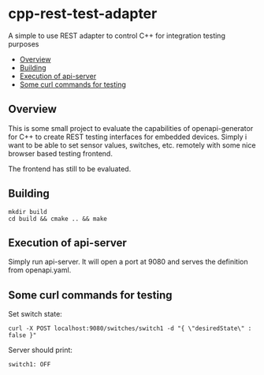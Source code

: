 # cpp-rest-test-adapter <!-- omit in toc -->

A simple to use REST adapter to control C++ for integration testing purposes

- [Overview](#overview)
- [Building](#building)
- [Execution of api-server](#execution-of-api-server)
- [Some curl commands for testing](#some-curl-commands-for-testing)

## Overview

This is some small project to evaluate the capabilities of openapi-generator for C++ to create REST testing interfaces for embedded devices.
Simply i want to be able to set sensor values, switches, etc. remotely with some nice browser based testing frontend.

The frontend has still to be evaluated.

## Building

    mkdir build
    cd build && cmake .. && make

## Execution of api-server

Simply run api-server. It will open a port at 9080 and serves the definition from openapi.yaml.

## Some curl commands for testing

Set switch state:

    curl -X POST localhost:9080/switches/switch1 -d "{ \"desiredState\" : false }"

Server should print:

    switch1: OFF
